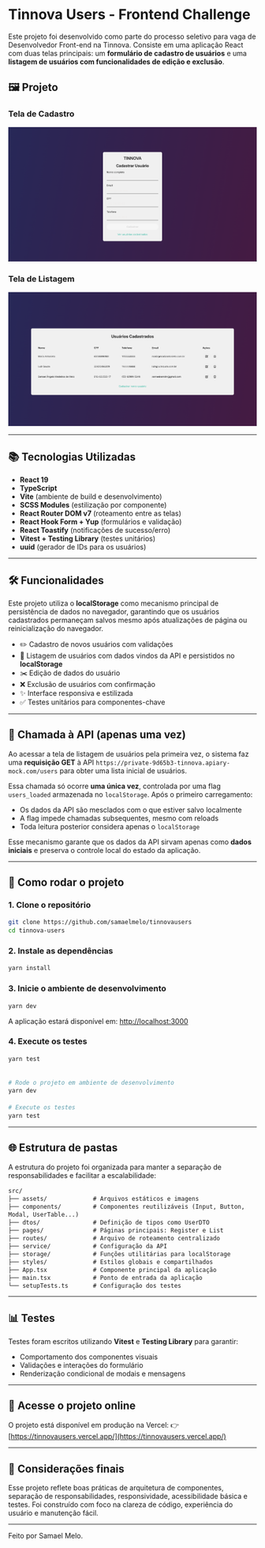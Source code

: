 # Tinnova Users - Frontend Challenge

Este projeto foi desenvolvido como parte do processo seletivo para vaga de Desenvolvedor Front-end na Tinnova.
Consiste em uma aplicação React com duas telas principais: um **formulário de cadastro de usuários** e uma **listagem de usuários com funcionalidades de edição e exclusão**.


## 🖼️ Projeto

### Tela de Cadastro

![Tela de Cadastro](./src/assets/Screenshot%202025-05-17%20at%2015.02.50.png)

### Tela de Listagem

![Tela de Listagem](./src/assets/Screenshot%202025-05-17%20at%2015.03.01.png)


---

## 📚 Tecnologias Utilizadas

- **React 19**
- **TypeScript**
- **Vite** (ambiente de build e desenvolvimento)
- **SCSS Modules** (estilização por componente)
- **React Router DOM v7** (roteamento entre as telas)
- **React Hook Form + Yup** (formulários e validação)
- **React Toastify** (notificações de sucesso/erro)
- **Vitest + Testing Library** (testes unitários)
- **uuid** (gerador de IDs para os usuários)

---

## 🛠️ Funcionalidades

Este projeto utiliza o **localStorage** como mecanismo principal de persistência de dados no navegador, garantindo que os usuários cadastrados permaneçam salvos mesmo após atualizações de página ou reinicialização do navegador.

- ✏️ Cadastro de novos usuários com validações
- 📃 Listagem de usuários com dados vindos da API e persistidos no **localStorage**
- ✂️ Edição de dados do usuário
- ❌ Exclusão de usuários com confirmação
- ✨ Interface responsiva e estilizada 
- ✅ Testes unitários para componentes-chave

---

## 📡 Chamada à API (apenas uma vez)

Ao acessar a tela de listagem de usuários pela primeira vez, o sistema faz uma **requisição GET** à API `https://private-9d65b3-tinnova.apiary-mock.com/users` para obter uma lista inicial de usuários.

Essa chamada só ocorre **uma única vez**, controlada por uma flag `users_loaded` armazenada no `localStorage`. Após o primeiro carregamento:

- Os dados da API são mesclados com o que estiver salvo localmente
- A flag impede chamadas subsequentes, mesmo com reloads
- Toda leitura posterior considera apenas o `localStorage`

Esse mecanismo garante que os dados da API sirvam apenas como **dados iniciais** e preserva o controle local do estado da aplicação.


---

## 🚀 Como rodar o projeto

### 1. Clone o repositório

```bash
git clone https://github.com/samaelmelo/tinnovausers
cd tinnova-users
```

### 2. Instale as dependências

```bash
yarn install
```

### 3. Inicie o ambiente de desenvolvimento

```bash
yarn dev
```

A aplicação estará disponível em: [http://localhost:3000](http://localhost:3000)

### 4. Execute os testes

```bash
yarn test
```

```bash

# Rode o projeto em ambiente de desenvolvimento
yarn dev

# Execute os testes
yarn test
```

---

## 🌐 Estrutura de pastas

A estrutura do projeto foi organizada para manter a separação de responsabilidades e facilitar a escalabilidade:

```
src/
├── assets/             # Arquivos estáticos e imagens
├── components/         # Componentes reutilizáveis (Input, Button, Modal, UserTable...)
├── dtos/               # Definição de tipos como UserDTO
├── pages/              # Páginas principais: Register e List
├── routes/             # Arquivo de roteamento centralizado
├── service/            # Configuração da API
├── storage/            # Funções utilitárias para localStorage
├── styles/             # Estilos globais e compartilhados
├── App.tsx             # Componente principal da aplicação
├── main.tsx            # Ponto de entrada da aplicação
└── setupTests.ts       # Configuração dos testes

```

---

## 📊 Testes

Testes foram escritos utilizando **Vitest** e **Testing Library** para garantir:

- Comportamento dos componentes visuais
- Validações e interações do formulário
- Renderização condicional de modais e mensagens

---

## 🔗 Acesse o projeto online

O projeto está disponível em produção na Vercel:
👉 [https://tinnovausers.vercel.app/](https://tinnovausers.vercel.app/)

---

## 🙌 Considerações finais

Esse projeto reflete boas práticas de arquitetura de componentes, separação de responsabilidades, responsividade, acessibilidade básica e testes. 
Foi construído com foco na clareza de código, experiência do usuário e manutenção fácil.

---

Feito por Samael Melo.
